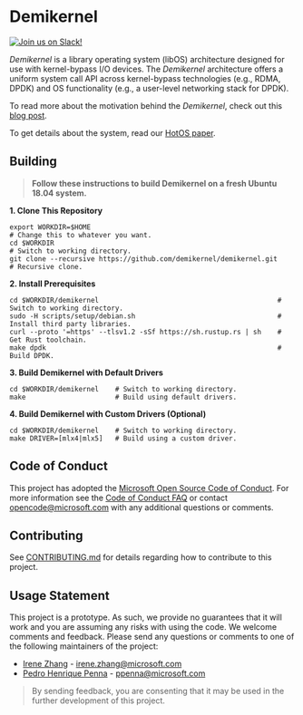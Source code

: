 Demikernel
==========
[![Join us on Slack!](https://img.shields.io/badge/chat-on%20Slack-e01563.svg)](https://join.slack.com/t/demikernel/shared_invite/zt-t25ffjf9-2k7Y_594T8xn1GBWVYlQ2g)

_Demikernel_ is a library operating system (libOS) architecture designed for
use with kernel-bypass I/O devices.  The _Demikernel_ architecture
offers a uniform system call API across kernel-bypass technologies
(e.g., RDMA, DPDK) and OS functionality (e.g., a user-level networking
stack for DPDK).

To read more about the motivation behind the _Demikernel_, check out
this [blog
post](http://irenezhang.net/blog/2019/05/21/demikernel.html).

To get details about the system, read our [HotOS
paper](http://irenezhang.net//papers/demikernel-hotos19.pdf).

Building
--------

> **Follow these instructions to build Demikernel on a fresh Ubuntu 18.04 system.**

**1. Clone This Repository**
```
export WORKDIR=$HOME                                                  # Change this to whatever you want.
cd $WORKDIR                                                           # Switch to working directory.
git clone --recursive https://github.com/demikernel/demikernel.git    # Recursive clone.
```

**2. Install Prerequisites**
```
cd $WORKDIR/demikernel                                            # Switch to working directory.
sudo -H scripts/setup/debian.sh                                   # Install third party libraries.
curl --proto '=https' --tlsv1.2 -sSf https://sh.rustup.rs | sh    # Get Rust toolchain.
make dpdk                                                         # Build DPDK.
```

**3. Build Demikernel with Default Drivers**
```
cd $WORKDIR/demikernel    # Switch to working directory.
make                      # Build using default drivers.
```

**4. Build Demikernel with Custom Drivers (Optional)**
```
cd $WORKDIR/demikernel    # Switch to working directory.
make DRIVER=[mlx4|mlx5]   # Build using a custom driver.
```

Code of Conduct
---------------

This project has adopted the [Microsoft Open Source Code of Conduct](https://opensource.microsoft.com/codeofconduct/).
For more information see the [Code of Conduct FAQ](https://opensource.microsoft.com/codeofconduct/faq/)
or contact [opencode@microsoft.com](mailto:opencode@microsoft.com) with any additional questions or comments.

Contributing
------------

See [CONTRIBUTING.md](./CONTRIBUTING.md) for details regarding how to contribute
to this project.

Usage Statement
--------------

This project is a prototype. As such, we provide no guarantees that it will
work and you are assuming any risks with using the code. We welcome comments
and feedback. Please send any questions or comments to one of the following
maintainers of the project:

- [Irene Zhang](https://github.com/iyzhang) - [irene.zhang@microsoft.com](mailto:irene.zhang@microsoft.com)
- [Pedro Henrique Penna](https://github.com/ppenna) - [ppenna@microsoft.com](mailto:ppenna@microsoft.com)

> By sending feedback, you are consenting that it may be used  in the further
> development of this project.
